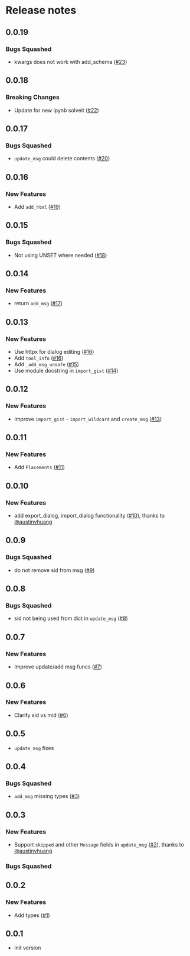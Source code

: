 # Release notes

<!-- do not remove -->

## 0.0.19

### Bugs Squashed

- kwargs does not work with add_schema ([#23](https://github.com/AnswerDotAI/dialoghelper/issues/23))


## 0.0.18

### Breaking Changes

- Update for new ipynb solveit ([#22](https://github.com/AnswerDotAI/dialoghelper/issues/22))


## 0.0.17

### Bugs Squashed

- `update_msg` could delete contents ([#20](https://github.com/AnswerDotAI/dialoghelper/issues/20))


## 0.0.16

### New Features

- Add `add_html` ([#19](https://github.com/AnswerDotAI/dialoghelper/issues/19))


## 0.0.15

### Bugs Squashed

- Not using UNSET where needed ([#18](https://github.com/AnswerDotAI/dialoghelper/issues/18))


## 0.0.14

### New Features

- return `add_msg` ([#17](https://github.com/AnswerDotAI/dialoghelper/issues/17))


## 0.0.13

### New Features

- Use httpx for dialog editing ([#16](https://github.com/AnswerDotAI/dialoghelper/issues/16))
- Add `tool_info` ([#16](https://github.com/AnswerDotAI/dialoghelper/issues/16))
- Add `_add_msg_unsafe` ([#15](https://github.com/AnswerDotAI/dialoghelper/issues/15))
- Use module docstring in `import_gist` ([#14](https://github.com/AnswerDotAI/dialoghelper/issues/14))


## 0.0.12

### New Features

- Improve `import_gist` - `import_wildcard` and `create_msg` ([#13](https://github.com/AnswerDotAI/dialoghelper/issues/13))


## 0.0.11

### New Features

- Add `Placements` ([#11](https://github.com/AnswerDotAI/dialoghelper/issues/11))


## 0.0.10

### New Features

- add export_dialog, import_dialog functionality ([#10](https://github.com/AnswerDotAI/dialoghelper/pull/10)), thanks to [@austinvhuang](https://github.com/austinvhuang)


## 0.0.9

### Bugs Squashed

- do not remove sid from msg ([#9](https://github.com/AnswerDotAI/dialoghelper/issues/9))


## 0.0.8

### Bugs Squashed

- sid not being used from dict in `update_msg` ([#8](https://github.com/AnswerDotAI/dialoghelper/issues/8))


## 0.0.7

### New Features

- Improve update/add msg funcs ([#7](https://github.com/AnswerDotAI/dialoghelper/issues/7))


## 0.0.6

### New Features

- Clarify sid vs mid ([#6](https://github.com/AnswerDotAI/dialoghelper/issues/6))


## 0.0.5

- `update_msg` fixes


## 0.0.4

### Bugs Squashed

- `add_msg` missing types ([#3](https://github.com/AnswerDotAI/dialoghelper/issues/3))


## 0.0.3

### New Features

- Support `skipped` and other `Message` fields in `update_msg` ([#2](https://github.com/AnswerDotAI/dialoghelper/pull/2)), thanks to [@austinvhuang](https://github.com/austinvhuang)

### Bugs Squashed


## 0.0.2

### New Features

- Add types ([#1](https://github.com/AnswerDotAI/dialoghelper/issues/1))


## 0.0.1

- init version

